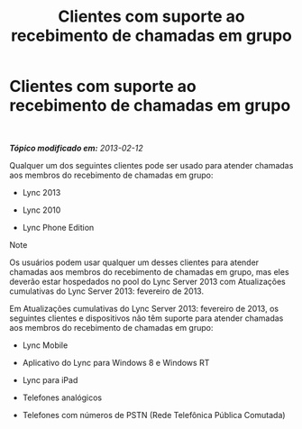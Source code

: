 ﻿---
title: Clientes com suporte ao recebimento de chamadas em grupo
TOCTitle: Clientes com suporte ao recebimento de chamadas em grupo
ms:assetid: f4d4975a-ba15-4be5-9078-7b3e0bf2d706
ms:mtpsurl: https://technet.microsoft.com/pt-br/library/JJ945655(v=OCS.15)
ms:contentKeyID: 52057769
ms.date: 05/19/2016
mtps_version: v=OCS.15
ms.translationtype: HT
---

# Clientes com suporte ao recebimento de chamadas em grupo

 

_**Tópico modificado em:** 2013-02-12_

Qualquer um dos seguintes clientes pode ser usado para atender chamadas aos membros do recebimento de chamadas em grupo:

  - Lync 2013

  - Lync 2010

  - Lync Phone Edition

> [!note]  
> Os usuários podem usar qualquer um desses clientes para atender chamadas aos membros do recebimento de chamadas em grupo, mas eles deverão estar hospedados no pool do Lync Server 2013 com Atualizações cumulativas do Lync Server 2013: fevereiro de 2013.

Em Atualizações cumulativas do Lync Server 2013: fevereiro de 2013, os seguintes clientes e dispositivos não têm suporte para atender chamadas aos membros do recebimento de chamadas em grupo:

  - Lync Mobile

  - Aplicativo do Lync para Windows 8 e Windows RT

  - Lync para iPad

  - Telefones analógicos

  - Telefones com números de PSTN (Rede Telefônica Pública Comutada)

